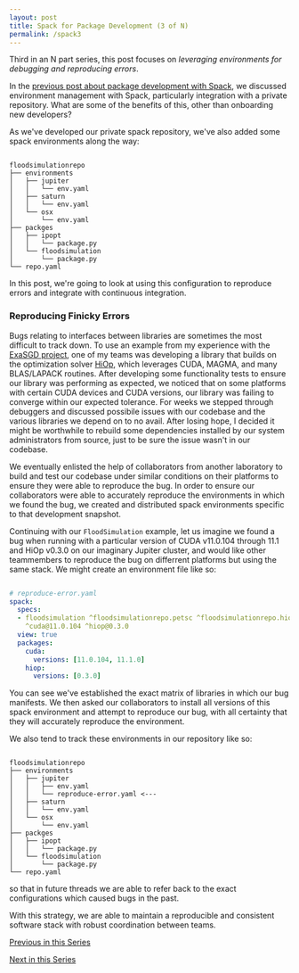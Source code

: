 ```yaml
---
layout: post
title: Spack for Package Development (3 of N)
permalink: /spack3
---
```


Third in an N part series, this post focuses on *leveraging environments for debugging and reproducing errors*.

In the [previous post about package development with Spack](/spack2), we discussed environment management with Spack, particularly integration with a private repository.
What are some of the benefits of this, other than onboarding new developers?

As we've developed our private spack repository, we've also added some spack environments along the way:

```

floodsimulationrepo
├── environments
│   ├── jupiter
│   │   └── env.yaml
│   ├── saturn
│   │   └── env.yaml
│   └── osx
│       └── env.yaml
├── packges
│   ├── ipopt
│   │   └── package.py
│   └── floodsimulation
│       └── package.py
└── repo.yaml

```

In this post, we're going to look at using this configuration to reproduce errors and integrate with continuous integration.

### Reproducing Finicky Errors

Bugs relating to interfaces between libraries are sometimes the most difficult to track down.
To use an example from my experience with the [ExaSGD project](https://www.exascaleproject.org/research-project/exasgd/), one of my teams was developing a library that builds on the optimization solver [HiOp](https://github.com/LLNL/hiop), which leverages CUDA, MAGMA, and many BLAS/LAPACK routines.
After developing some functionality tests to ensure our library was performing as expected, we noticed that on some platforms with certain CUDA devices and CUDA versions, our library was failing to converge within our expected tolerance.
For weeks we stepped through debuggers and discussed possibile issues with our codebase and the various libraries we depend on to no avail.
After losing hope, I decided it might be worthwhile to rebuild some dependencies installed by our system administrators from source, just to be sure the issue wasn't in our codebase.

We eventually enlisted the help of collaborators from another laboratory to build and test our codebase under similar conditions on their platforms to ensure they were able to reproduce the bug.
In order to ensure our collaborators were able to accurately reproduce the environments in which we found the bug, we created and distributed spack environments specific to that development snapshot.

Continuing with our `FloodSimulation` example, let us imagine we found a bug when running with a particular version of CUDA v11.0.104 through 11.1 and HiOp v0.3.0 on our imaginary Jupiter cluster, and would like other teammembers to reproduce the bug on differrent platforms but using the same stack.
We might create an environment file like so:

```yaml

# reproduce-error.yaml
spack:
  specs:
  - floodsimulation ^floodsimulationrepo.petsc ^floodsimulationrepo.hiop
    ^cuda@11.0.104 ^hiop@0.3.0
  view: true
  packages:
    cuda:
      versions: [11.0.104, 11.1.0]
    hiop:
      versions: [0.3.0]

```

You can see we've established the exact matrix of libraries in which our bug manifests.
We then asked our collaborators to install all versions of this spack environment and attempt to reproduce our bug, with all certainty that they will accurately reproduce the environment.

We also tend to track these environments in our repository like so:

```

floodsimulationrepo
├── environments
│   ├── jupiter
│   │   ├── env.yaml
│   │   └── reproduce-error.yaml <---
│   ├── saturn
│   │   └── env.yaml
│   └── osx
│       └── env.yaml
├── packges
│   ├── ipopt
│   │   └── package.py
│   └── floodsimulation
│       └── package.py
└── repo.yaml

```

so that in future threads we are able to refer back to the exact configurations which caused bugs in the past.

With this strategy, we are able to maintain a reproducible and consistent software stack with robust coordination between teams.

[Previous in this Series](/spack2)

[Next in this Series](/spack4)

